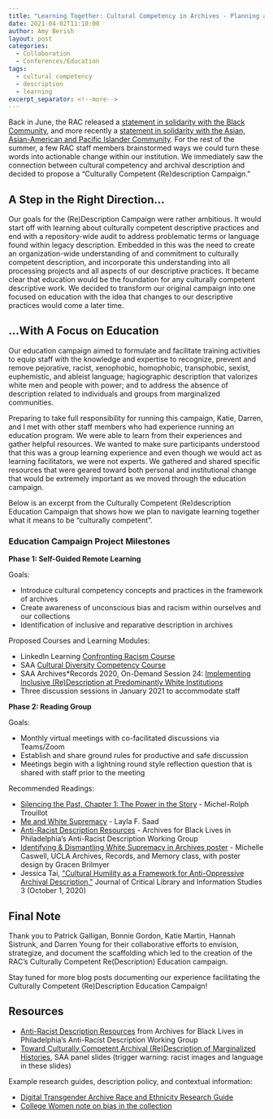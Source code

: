 ```yaml
---
title: "Learning Together: Cultural Competency in Archives - Planning an Education Campaign"
date: 2021-04-02T11:10:00
author: Amy Berish
layout: post
categories:
  - Collaboration
  - Conferences/Education
tags:
  - cultural competency
  - description
  - learning
excerpt_separator: <!--more-->
---
```


Back in June, the RAC released a [statement in solidarity with the Black Community](https://twitter.com/rockarch_org/status/1269009567935062016?s=20), and more recently a [statement in solidarity with the Asian, Asian-American and Pacific Islander Community](https://twitter.com/rockarch_org/status/1374083568939450368?s=20). For the rest of the summer, a few RAC staff members brainstormed ways we could turn these words into actionable change within our institution. We immediately saw the connection between cultural competency and archival description and decided to propose a “Culturally Competent (Re)description Campaign.”  
<!--more-->

## A Step in the Right Direction...
Our goals for the (Re)Description Campaign were rather ambitious. It would start off with learning about culturally competent descriptive practices and end with a repository-wide audit to address problematic terms or language found within legacy description. Embedded in this was the need to create an organization-wide understanding of and commitment to culturally competent description, and incorporate this understanding into all processing projects and all aspects of our descriptive practices. It became clear that education would be the foundation for any culturally competent descriptive work. We decided to transform our original campaign into one focused on education with the idea that changes to our descriptive practices would come a later time. 

## ...With A Focus on Education
Our education campaign aimed to formulate and facilitate training activities to equip staff with the knowledge and expertise to recognize, prevent and remove pejorative, racist, xenophobic, homophobic, transphobic, sexist, euphemistic, and ableist language; hagiographic description that valorizes white men and people with power; and to address the absence of description related to individuals and groups from marginalized communities.

Preparing to take full responsibility for running this campaign, Katie, Darren, and I met with other staff members who had experience running an education program. We were able to learn from their experiences and gather helpful resources. We wanted to make sure participants understood that this was a group learning experience and even though we would act as learning facilitators, we were not experts. We gathered and shared specific resources that were geared toward both personal and institutional change that would be extremely important as we moved through the education campaign.

Below is an excerpt from the Culturally Competent (Re)description Education Campaign that shows how we plan to navigate learning together what it means to be “culturally competent”.

### Education Campaign Project Milestones
**Phase 1: Self-Guided Remote Learning**

Goals:
- Introduce cultural competency concepts and practices in the framework of archives
- Create awareness of unconscious bias and racism within ourselves and our collections
- Identification of inclusive and reparative description in archives

Proposed Courses and Learning Modules:
- LinkedIn Learning [Confronting Racism Course](https://www.linkedin.com/learning/confronting-racism-with-robin-diangelo)
- SAA [Cultural Diversity Competency Course](https://www2.archivists.org/prof-education/course-catalog/cultural-diversity-competency)
- SAA Archives*Records 2020, On-Demand Session 24: [Implementing Inclusive (Re)Description at Predominantly White Institutions](https://mvp.markeys.onl/SAA/agenda/session/306593)
- Three discussion sessions in January 2021 to accommodate staff

**Phase 2: Reading Group**

Goals:
- Monthly virtual meetings with co-facilitated discussions via Teams/Zoom 
- Establish and share ground rules for productive and safe discussion
- Meetings begin with a lightning round style reflection question that is shared with staff prior to the meeting

Recommended Readings: 
- [Silencing the Past, Chapter 1: The Power in the Story](https://bit.ly/3mesvto) - Michel-Rolph Trouillot
- [Me and White Supremacy](https://www.meandwhitesupremacybook.com/) - Layla F. Saad
- [Anti-Racist Description Resources](https://archivesforblacklives.files.wordpress.com/2019/10/ardr_final.pdf) - Archives for Black Lives in Philadelphia’s Anti-Racist Description Working Group
- [Identifying & Dismantling White Supremacy in Archives poster](http://www.gracenbrilmyer.com/dismantling_whiteSupremacy_archives3.pdf) - Michelle Caswell, UCLA Archives, Records, and Memory class, with poster design by Gracen Brilmyer
- Jessica Tai, ["Cultural Humility as a Framework for Anti-Oppressive Archival Description,"](https://journals.litwinbooks.com/index.php/jclis/article/view/120) Journal of Critical Library and Information Studies 3 (October 1, 2020)

## Final Note
Thank you to Patrick Galligan, Bonnie Gordon, Katie Martin, Hannah Sistrunk, and Darren Young for their collaborative efforts to envision, strategize, and document the scaffolding which led to the creation of the RAC’s Culturally Competent Re(Description) Education campaign. 

Stay tuned for more blog posts documenting our experience facilitating the Culturally Competent (Re)Description Education Campaign!

## Resources
- [Anti-Racist Description Resources](https://archivesforblacklives.files.wordpress.com/2019/10/ardr_final.pdf) from Archives for Black Lives in Philadelphia’s Anti-Racist Description Working Group
- [Toward Culturally Competent Archival (Re)Description of Marginalized Histories](https://docs.google.com/presentation/d/12AeoxnJVWuqVidvBNIbBGsHOtDFdc4l0fKm6Jo8i4bs/edit#slide=id.g3faa248117_0_0), SAA panel slides (trigger warning: racist images and language in these slides)

Example research guides, description policy, and contextual information:
- [Digital Transgender Archive Race and Ethnicity Research Guide](https://www.digitaltransgenderarchive.net/learn/raceandethnicity)
- [College Women note on bias in the collection](https://www.collegewomen.org/about)
